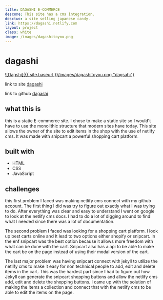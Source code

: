 ```yaml
---
title: DAGASHI E-COMMERCE
descone: This site has a cms integration.
desctwo: a site selling japanese candy.
link: https://dagashi.netlify.com
layout: project
class: white
image: /images/dagashitoyou.png
---
```


# dagashi

<a href="https://dagashi.netlify.com">
    ![Dagshi]({{ site.baseurl }}/images/dagashitoyou.png "dagsahi")
</a>

link to site [dagashi](https://dagashi.netlify.com/)

link to github [dagashi](https://github.com/colorlessenergy/dagashi)

## what this is

<!-- this is a static E-commerce site. This site was made to sell
Japanese candy. This site uses snipcart for the E-commerce. It also has
the Netlify cms. Both snipcart and Netlify cms use Github as the backend -->

this is a static E-commerce site. I chose to make a static site so I would't have to use the monolithic structure that modern sites have today. This site allows the owner of the site to edit items in the shop with the use of netlify cms. It was made with snipcart a powerful shopping cart platform.

## built with

* HTML
* CSS
* JavaScript

## challenges

this first problem I faced was making netlify cms connect with my github account. The first thing I did was try to figure out exactly what I was trying to do. After everything was clear and easy to understand I went on google to look at the netlify cms docs. I had to do a lot of digging around to find what I needed since there was a lot of documentation.

The second problem I faced was looking for a shopping cart platform. I look up best carts online and It lead to two options either shopify or snipcart. In the enf snipcart was the best option because it allows more freedom with what can be done with the cart. Snipcart also has a api to be able to make the cart be on the page instead of using their modal version of the cart.

The last major problem was having snipcart connect with jekyll to utilize the netlify cms to make it easy for non technical people to add, edit and delete items in the cart. This was the hardest part since I had to figure out how Jekyll can generate the snipcart shopping buttons and allow the netlify cms add, edit and delete the shopping buttons. I came up with the solution of making the items a collection and connect that with the netlify cms to be able to edit the items on the page.
